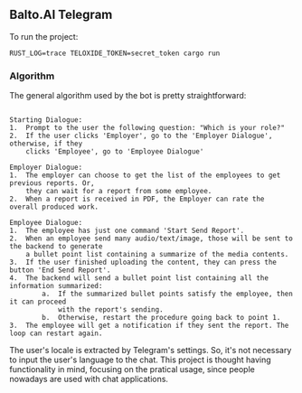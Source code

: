 ## Balto.AI Telegram

To run the project:

```shell
RUST_LOG=trace TELOXIDE_TOKEN=secret_token cargo run 
```

### Algorithm

The general algorithm used by the bot is pretty straightforward:

```

Starting Dialogue:
1.  Prompt to the user the following question: "Which is your role?"
2.  If the user clicks 'Employer', go to the 'Employer Dialogue', otherwise, if they
    clicks 'Employee', go to 'Employee Dialogue'

Employer Dialogue:
1.  The employer can choose to get the list of the employees to get previous reports. Or,
    they can wait for a report from some employee.
2.  When a report is received in PDF, the Employer can rate the overall produced work.

Employee Dialogue:
1.  The employee has just one command 'Start Send Report'. 
2.  When an employee send many audio/text/image, those will be sent to the backend to generate
    a bullet point list containing a summarize of the media contents.
3.  If the user finished uploading the content, they can press the button 'End Send Report'.
4.  The backend will send a bullet point list containing all the information summarized:
        a.  If the summarized bullet points satisfy the employee, then it can proceed
            with the report's sending. 
        b.  Otherwise, restart the procedure going back to point 1.
3.  The employee will get a notification if they sent the report. The loop can restart again.
```

The user's locale is extracted by Telegram's settings. So, it's not necessary to input the 
user's language to the chat. This project is thought having functionality in mind, focusing
on the pratical usage, since people nowadays are used with chat applications.